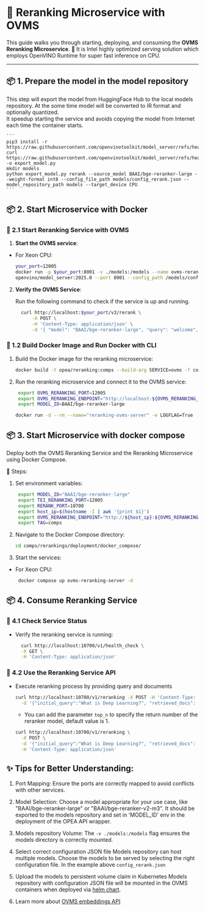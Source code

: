 # 🌟 Reranking Microservice with OVMS

This guide walks you through starting, deploying, and consuming the **OVMS Reranking Microservice**. 🚀
It is Intel highly optimized serving solution which employs OpenVINO Runtime for super fast inference on CPU.

---

## 📦 1. Prepare the model in the model repository

This step will export the model from HuggingFace Hub to the local models repository. At the some time model will be converted to IR format and optionally quantized.  
It speedup starting the service and avoids copying the model from Internet each time the container starts.

    ```
    pip3 install -r https://raw.githubusercontent.com/openvinotoolkit/model_server/refs/heads/releases/2025/0/demos/common/export_models/requirements.txt
    curl https://raw.githubusercontent.com/openvinotoolkit/model_server/refs/heads/releases/2025/0/demos/common/export_models/export_model.py -o export_model.py
    mkdir models
    python export_model.py rerank --source_model BAAI/bge-reranker-large --weight-format int8 --config_file_path models/config_rerank.json --model_repository_path models --target_device CPU
    ```

## 📦 2. Start Microservice with Docker

### 🔹 2.1 Start Reranking Service with OVMS

1. **Start the OVMS service**:

- For Xeon CPU:

  ```bash
  your_port=12005
  docker run -p $your_port:8001 -v ./models:/models --name ovms-rerank-serving \
  openvino/model_server:2025.0 --port 8001 --config_path /models/config_rerank.json
  ```

2. **Verify the OVMS Service**:

   Run the following command to check if the service is up and running.

   ```bash
     curl http://localhost:$your_port/v3/rerank \
         -X POST \
         -H 'Content-Type: application/json' \
         -d '{ "model": "BAAI/bge-reranker-large", "query": "welcome", "documents":["Deep Learning is not...", "Deep learning is..."]}'
   ```

### 🔹 1.2 Build Docker Image and Run Docker with CLI

1. Build the Docker image for the reranking microservice:

   ```bash
   docker build -t opea/reranking:comps --build-arg SERVICE=ovms -f comps/rerankings/src/Dockerfile .
   ```

2. Run the reranking microservice and connect it to the OVMS service:

   ```bash
    export OVMS_RERANKING_PORT=12005
    export OVMS_RERANKING_ENDPOINT="http://localhost:${OVMS_RERANKING_PORT}"
    export MODEL_ID=BAAI/bge-reranker-large

   docker run -d --rm --name="reranking-ovms-server" -e LOGFLAG=True  -p 10700:8000 --ipc=host -e OVMS_RERANKING_ENDPOINT=$OVMS_RERANKING_ENDPOINT -e RERANK_COMPONENT_NAME="OPEA_OVMS_RERANKING" -e MODEL_ID=$MODEL_ID opea/reranking:comps
   ```

## 📦 3. Start Microservice with docker compose

Deploy both the OVMS Reranking Service and the Reranking Microservice using Docker Compose.

🔹 Steps:

1. Set environment variables:

   ```bash
    export MODEL_ID="BAAI/bge-reranker-large"
    export TEI_RERANKING_PORT=12005
    export RERANK_PORT=10700
    export host_ip=$(hostname -I | awk '{print $1}')
    export OVMS_RERANKING_ENDPOINT="http://${host_ip}:${OVMS_RERANKING_PORT}"
    export TAG=comps

   ```

2. Navigate to the Docker Compose directory:

   ```bash
   cd comps/rerankings/deployment/docker_compose/
   ```

3. Start the services:

- For Xeon CPU:

  ```bash
   docker compose up ovms-reranking-server -d
  ```

## 📦 4. Consume Reranking Service

### 🔹 4.1 Check Service Status

- Verify the reranking service is running:

  ```bash
    curl http://localhost:10700/v1/health_check \
    -X GET \
    -H 'Content-Type: application/json'
  ```

### 🔹 4.2 Use the Reranking Service API

- Execute reranking process by providing query and documents

  ```bash
  curl http://localhost:10700/v1/reranking -X POST -H 'Content-Type: application/json' \
    -d '{"initial_query":"What is Deep Learning?", "retrieved_docs": [{"text":"Deep Learning is not..."}, {"text":"Deep learning is..."}]}'
  ```

  - You can add the parameter `top_n` to specify the return number of the reranker model, default value is 1.

  ```bash
  curl http://localhost:10700/v1/reranking \
    -X POST \
    -d '{"initial_query":"What is Deep Learning?", "retrieved_docs": [{"text":"Deep Learning is not..."}, {"text":"Deep learning is..."}], "top_n":2}' \
    -H 'Content-Type: application/json'
  ```

## ✨ Tips for Better Understanding:

1. Port Mapping:
   Ensure the ports are correctly mapped to avoid conflicts with other services.

2. Model Selection:
   Choose a model appropriate for your use case, like "BAAI/bge-reranker-large" or "BAAI/bge-reranker-v2-m3".
   It should be exported to the models repository and set in 'MODEL_ID' env in the deployment of the OPEA API wrapper.

3. Models repository Volume:
   The `-v ./models:/models` flag ensures the models directory is correctly mounted.

4. Select correct configuration JSON file
   Models repository can host multiple models. Choose the models to be served by selecting the right configuration file.
   In the example above `config_rerank.json`

5. Upload the models to persistent volume claim in Kubernetes
   Models repository with configuration JSON file will be mounted in the OVMS containers when deployed via [helm chart](../../third_parties/ovms/deployment/kubernetes/README.md).

6. Learn more about [OVMS embeddings API](https://docs.openvino.ai/2025/openvino-workflow/model-server/ovms_docs_rest_api_rerank.html)
